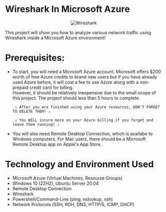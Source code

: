 # Wireshark In Microsoft Azure

  <p align="center">
<img src="https://i.imgur.com/nTeExix.jpg" alt="Wireshark"/>
</p>
  
  This project will show you how to analyze various network traffic using Wireshark inside a Microsoft Azure environment!

# Prerequisites: 

 + To start, you will need a Microsoft Azure account. Microsoft offers $200 worth of free Azure credits to brand new users but if you have already used Azure before, it will cost a fee to use Azure along with a non-prepaid credit card for billing.  
However, it should be relatively inexpensive due to the small scope of this project. The project should less than 5 hours to complete.

        ⚠️ After you are finished using your Azure resources, DON'T FORGET TO DELETE THEM! ⚠️

        ⚠️ You WILL incure more on your Azure billing if you forget and leave them running! ⚠️

 + You will also need Remote Desktop Connection, which is availabe to Windows computers. For Mac users, there should be a Microsoft Remote Desktop app on Apple's App Store.

# Technology and Environment Used 

+ Microsoft Azure (Virtual Machines, Resourse Groups)
+ Windows 10 (22H2), Ubuntu Server 20.04 
+ Remote Desktop Connection
+ Wireshark
+ Powershell/Command-Line (ping, nslookup, ssh)
+ Network Protocols (SSH, RDH, DNS, HTTP/S, ICMP, DHCP)
